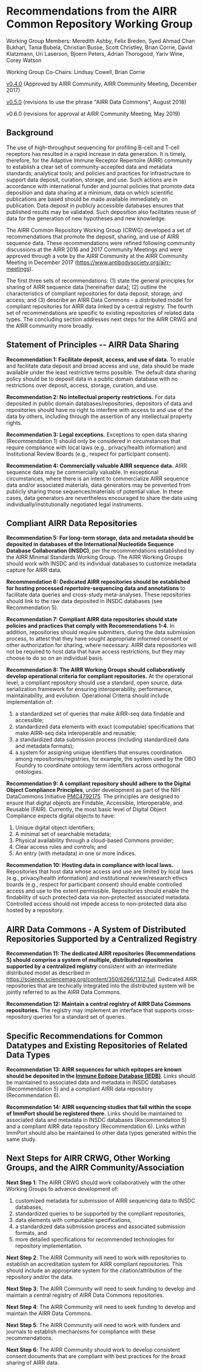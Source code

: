Recommendations from the AIRR Common Repository Working Group
=============================================================

Working Group Members: Meredith Ashby, Felix Breden, Syed Ahmad Chan Bukhari, Tania Bubela, Christian Busse, Scott Christley, Brian Corrie, David Klatzmann,
Uri Laserson, Bjoern Peters, Adrian Thorogood, Yariv Wine, Corey Watson

Working Group Co-Chairs: Lindsay Cowell, Brian Corrie

[v0.4.0](https://github.com/airr-community/common-repo-wg/blob/6c6af9a45c7156767fc6a8077d985c97632b466c/recommendations.md) (Approved by AIRR Community, AIRR Community Meeting, December 2017)

[v0.5.0](https://github.com/airr-community/common-repo-wg/blob/b30cec622381013108311f49ff9eb5fa14e42c80/recommendations.md) (revisions to use the phrase "AIRR Data Commons", August 2018)

v0.6.0 (revisions for approval at AIRR Community Meeting, May 2019)

Background
----------

The use of high-throughput sequencing for profiling B-cell and T-cell receptors
has resulted in a rapid increase in data generation. It is timely, therefore,
for the Adaptive Immune Receptor Repertoire (AIRR) community to establish a
clear set of community-accepted data and metadata standards; analytical tools;
and policies and practices for infrastructure to support data deposit,
curation, storage, and use. Such actions are in accordance with international
funder and journal policies that promote data deposition and data sharing at
a minimum, data on which scientific publications are based should be made
available immediately on publication. Data deposit in publicly accessible
databases ensures that published results may be validated. Such deposition also
facilitates reuse of data for the generation of new hypotheses and new
knowledge.

The AIRR Common Repository Working Group (CRWG) developed a set of
recommendations that promote the deposit, sharing, and use of AIRR sequence
data. These recommendations were refined following community discussions at the
AIRR 2016 and 2017 Community Meetings and were approved through a vote by the AIRR
Community at the AIRR Community Meeting in December 2017 (https://www.antibodysociety.org/airr-meetings). 

The first three sets of recommendations: (1) state the general principles for
sharing of AIRR sequence data [hereinafter data]; (2) outline the
characteristics of compliant repositories for data deposit, storage, and access;
and (3) describe an AIRR Data Commons - a distributed model for compliant repositories for AIRR data
linked by a central registry. The fourth set of
recommendations are specific to existing repositories of related data types.
The concluding section addresses next steps for the AIRR CRWG and the AIRR
community more broadly.


Statement of Principles -- AIRR Data Sharing
--------------------------------------------

**Recommendation 1: Facilitate deposit, access, and use of data.** To enable and facilitate
data deposit and broad access and use, data should be made available under the
least restrictive terms possible. The default data
sharing policy should be to deposit data in a public domain database with no
restrictions over deposit, access, storage, curation, and use.

**Recommendation 2: No intellectual property restrictions.** For data deposited in public domain 
databases/repositories, depositors of data
and repositories should have no right to interfere with access to and use of
the data by others, including through the assertion of any intellectual
property rights.

**Recommendation 3: Legal exceptions.** Exceptions to open data sharing
(Recommendation 1) should only be considered in circumstances that require
compliance with local laws (e.g., privacy/health information) and Institutional
Review Boards (e.g., respect for participant consent).

**Recommendation 4: Commercially valuable AIRR sequence data.** AIRR sequence data may be commercially valuable. In exceptional circumstances, where there is an intent to commercialize AIRR sequence data and/or associated materials, data generators may be prevented from publicly sharing those sequences/materials of potential value. In these cases, data generators are nevertheless encouraged to share the data using individually/institutionally negotiated legal instruments. 


Compliant AIRR Data Repositories
------------------------------------------------------------

**Recommendation 5: For long-term storage, data and metadata should be deposited in databases of the International Nucleotide Sequence Database Collaboration (INSDC)**, per the recommendations established by the AIRR Minimal Standards Working Group. The AIRR Working Groups should work with INSDC and its individual databases to customize metadata capture for AIRR data.

**Recommendation 6: Dedicated AIRR repositories should be established for
hosting processed repertoire-sequencing data and annotations** to facilitate data queries and cross-study meta-analyses. These repositories should link to the raw data deposited in INSDC databases (see Recommendation 5).

**Recommendation 7: Compliant AIRR data repositories should state policies and
practices that comply with Recommendations 1-4.** In addition,
repositories should require submitters, during the data submission process, to
attest that they have sought appropriate informed consent or other
authorization for sharing, where necessary. AIRR data repositories will not be required to host data that have access restrictions, but they may choose to do so on an individual basis.

**Recommendation 8: The AIRR Working Groups should collaboratively develop
operational criteria for compliant repositories.** At the operational level, a compliant repository
should use a standard, open source, data serialization framework for ensuring interoperability,
performance, maintainability, and
evolution. Operational Criteria should include implementation of:

1. a standardized set of queries that make AIRR-seq data findable and accessible;
1. standardized data elements with exact (computable) specifications that make AIRR-seq data interoperable and reusable;
1. a standardized data submission process (including standardized data and
   metadata formats);
1. a system for assigning unique identifiers that ensures coordination among
   repositories/registries, for example, the system used by the OBO Foundry to
   coordinate ontology term identifiers across orthogonal ontologies.

**Recommendation 9: A compliant repository should adhere to the Digital
Object Compliance Principles**, under development as part of the NIH DataCommons 
Initiative [PMC4792175](https://www.ncbi.nlm.nih.gov/pmc/articles/PMC4792175/). The principles are
designed to ensure that digital objects are Findable, Accessible,
Interoperable, and Reusable (FAIR). Currently, the most basic level of
Digital Object Compliance expects digital objects to have:

1. Unique digital object identifiers;
2. A minimal set of searchable metadata;
3. Physical availability through a cloud-based Commons provider;
4. Clear access rules and controls; and
5. An entry (with metadata) in one or more indices.

**Recommendation 10: Hosting data in compliance with local laws.**
Repositories that host data whose access and use are limited by local laws
(e.g., privacy/health information) and institutional review/research ethics
boards (e.g., respect for participant consent) should enable controlled access
and use to the extent permissible. Repositories should enable the findability of
such protected data via non-protected associated metadata. Controlled access
should not impede access to non-protected data also hosted by a repository.


AIRR Data Commons - A System of Distributed Repositories Supported by a Centralized Registry
----------------------------------------------------------------------

**Recommendation 11: The dedicated AIRR repositories (Recommendations 5) should
comprise a system of multiple, distributed repositories supported by a
centralized registry** consistent with an intermediate distributed model as described in
https://science.sciencemag.org/content/350/6266/1312.full. Dedicated AIRR repositories that are techically integrated into the distributed system will be jointly referred to as the AIRR Data Commons.

**Recommendation 12: Maintain a central registry of AIRR Data Commons repositories.**
The registry may implement an interface that supports cross-repository queries
for a standard set of queries.


Specific Recommendations for Common Datatypes and Existing Repositories of Related Data Types
---------------------------------------------------------------------------------------------

**Recommendation 13: AIRR sequences for which epitopes are known should be
deposited in the [Immune Epitope Database (IEDB)](https://www.iedb.org)**.
Links should be maintained to associated data and metadata in INSDC databases 
(Recommendation 5) and a compliant AIRR data repository (Recommendation 6).

**Recommendation 14: AIRR sequencing studies that fall within the scope of ImmPort should be registered there.**
Links should be maintained to associated data and metadata in INSDC databases 
(Recommendation 5) and a compliant AIRR data repository (Recommendation 6). 
Links within ImmPort should also be maintained to other data types generated within the same study.


Next Steps for AIRR CRWG, Other Working Groups, and the AIRR Community/Association
----------------------------------------------------------------------------------

**Next Step 1**: The AIRR CRWG should work collaboratively with the other
Working Groups to advance development of:

1. customized metadata for submission of AIRR sequencing data to INSDC databases,
2. standardized queries to be supported by the compliant repositories,
3. data elements with computable specifications,
4. a standardized data submission process and associated submission formats, and
3. more detailed specifications for recommended technologies for repository implementation.

**Next Step 2**: The AIRR Community will need to work with
repositories to establish an accreditation system for AIRR compliant repositories.
This should include an appropriate system for the citation/attribution of the
repository and/or the data.

**Next Step 3**: The AIRR Community will need to seek funding to
develop and maintain a central registry of AIRR Data Commons repositories.

**Next Step 4**: The AIRR Community will need to seek funding to
develop and maintain the AIRR Data Commons.

**Next Step 5**: The AIRR Community will need to work with funders
and journals to establish mechanisms for compliance with these recommendations.

**Next Step 6**: The AIRR Community should work to develop
consistent consent documents that are compliant with best practices for the
broad sharing of AIRR data.
